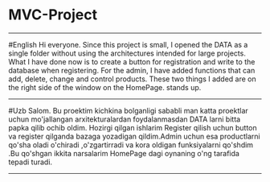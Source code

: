 # MVC-Project
----------------------------------------------------------------------------------------------------------------------------------------------------------------
#English
Hi everyone.
Since this project is small, I opened the DATA as a single folder without using the architectures intended for large projects.
What I have done now is to create a button for registration and write to the database when registering. For the admin, I have added functions that can add, delete, change and control products. These two things I added are on the right side of the window on the HomePage. stands up.

----------------------------------------------------------------------------------------------------------------------------------------------------------------
#Uzb
Salom. 
Bu proektim kichkina bolganligi sababli man katta proektlar uchun mo'jallangan arxitekturalardan foydalanmasdan DATA larni bitta papka qilib ochib oldim.
Hozirgi qilgan ishlarim Register qilish uchun button va register qilganda bazaga yozadigan qildim.Admin uchun esa productlarni qo'sha oladi o'chiradi ,o'zgartirradi va kora oldigan funksiyalarni qo'shdim .Bu qo'shgan ikkita narsalarim HomePage dagi oynaning o'ng tarafida tepadi turadi.   

----------------------------------------------------------------------------------------------------------------------------------------------------------------

